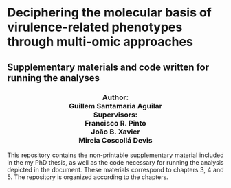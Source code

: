 <h1>Deciphering the molecular basis of virulence-related phenotypes through multi-omic approaches</h1>
<h2>Supplementary materials and code written for running the analyses</h2>
<div style="text-align: center">
<h3>Author:<br>
    Guillem Santamaria Aguilar<br>
    Supervisors:<br>
    Francisco R. Pinto<br>
    João B. Xavier<br>
    Mireia Coscollá Devis<br>
</h3>
</div>
<div style="text-align: justify">This repository contains the non-printable supplementary material included in the my PhD thesis, as well as the code necessary for running the analysis depicted in the document. These materials correspond to chapters 3, 4 and 5. The repository is organized according to the chapters.<br></div>